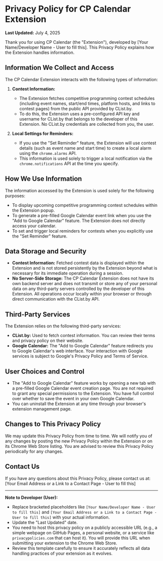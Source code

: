 # Privacy Policy for CP Calendar Extension

**Last Updated:** July 4, 2025

Thank you for using CP Calendar (the "Extension"), developed by [Your Name/Developer Name - User to fill this]. This Privacy Policy explains how the Extension handles information.

## Information We Collect and Access

The CP Calendar Extension interacts with the following types of information:

1.  **Contest Information:**
    *   The Extension fetches competitive programming contest schedules (including event names, start/end times, platform hosts, and links to contest pages) from the public API provided by CList.by.
    *   To do this, the Extension uses a pre-configured API key and username for CList.by that belongs to the developer of this Extension. No CList.by credentials are collected from you, the user.

2.  **Local Settings for Reminders:**
    *   If you use the "Set Reminder" feature, the Extension will use contest details (such as event name and start time) to create a local alarm using the `chrome.alarms` API.
    *   This information is used solely to trigger a local notification via the `chrome.notifications` API at the time you specify.

## How We Use Information

The information accessed by the Extension is used solely for the following purposes:

*   To display upcoming competitive programming contest schedules within the Extension popup.
*   To generate a pre-filled Google Calendar event link when you use the "Add to Google Calendar" feature. The Extension does not directly access your calendar.
*   To set and trigger local reminders for contests when you explicitly use the "Set Reminder" feature.

## Data Storage and Security

*   **Contest Information:** Fetched contest data is displayed within the Extension and is not stored persistently by the Extension beyond what is necessary for its immediate operation during a session.
*   **No Server-Side Storage:** The CP Calendar Extension does not have its own backend server and does not transmit or store any of your personal data on any third-party servers controlled by the developer of this Extension. All operations occur locally within your browser or through direct communication with the CList.by API.

## Third-Party Services

The Extension relies on the following third-party services:

*   **CList.by:** Used to fetch contest information. You can review their terms and privacy policy on their website.
*   **Google Calendar:** The "Add to Google Calendar" feature redirects you to Google Calendar's web interface. Your interaction with Google services is subject to Google's Privacy Policy and Terms of Service.

## User Choices and Control

*   The "Add to Google Calendar" feature works by opening a new tab with a pre-filled Google Calendar event creation page. You are not required to grant any special permissions to the Extension. You have full control over whether to save the event in your own Google Calendar.
*   You can uninstall the Extension at any time through your browser's extension management page.

## Changes to This Privacy Policy

We may update this Privacy Policy from time to time. We will notify you of any changes by posting the new Privacy Policy within the Extension or on its Chrome Web Store listing. You are advised to review this Privacy Policy periodically for any changes.

## Contact Us

If you have any questions about this Privacy Policy, please contact us at:
[Your Email Address or a Link to a Contact Page - User to fill this]

---

**Note to Developer (User):**
*   Replace bracketed placeholders like `[Your Name/Developer Name - User to fill this]` and `[Your Email Address or a Link to a Contact Page - User to fill this]` with your actual information.
*   Update the "Last Updated" date.
*   You need to host this privacy policy on a publicly accessible URL (e.g., a simple webpage on GitHub Pages, a personal website, or a service like `privacypolicies.com` that can host it). You will provide this URL when submitting your extension to the Chrome Web Store.
*   Review this template carefully to ensure it accurately reflects all data handling practices of your extension as it evolves.

